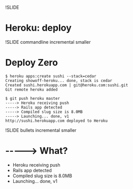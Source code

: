 !SLIDE
# Heroku: deploy #

!SLIDE commandline incremental smaller
# Deploy Zero #

    $ heroku apps:create sushi --stack=cedar
    Creating showoff-heroku... done, stack is cedar
    Created sushi.herokuapp.com | git@heroku.com:sushi.git
    Git remote heroku added

    $ git push heroku master
    -----> Heroku receiving push
    -----> Rails app detected
    -----> Compiled slug size is 8.0MB
    -----> Launching... done, v1
    http://sushi.herokuapp.com deployed to Heroku

!SLIDE bullets incremental smaller
# -----> What? #

* Heroku receiving push
* Rails app detected
* Compiled slug size is 8.0MB
* Launching... done, v1

